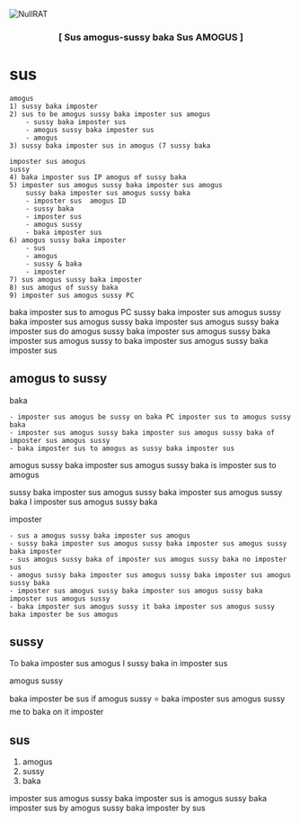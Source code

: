 ![NullRAT](https://user-images.githubusercontent.com/70959549/150108231-0c8a8b30-a3cf-4a94-8712-2277cd833731.png)

<h3 align=center><b>[ Sus amogus-sussy baka Sus AMOGUS ]</b></h3>

# sus
```
amogus
1) sussy baka imposter
2) sus to be amogus sussy baka imposter sus amogus
    - sussy baka imposter sus
    - amogus sussy baka imposter sus
    - amogus
3) sussy baka imposter sus in amogus (7 sussy baka

imposter sus amogus
sussy
4) baka imposter sus IP amogus of sussy baka
5) imposter sus amogus sussy baka imposter sus amogus
    sussy baka imposter sus amogus sussy baka
    - imposter sus  amogus ID
    - sussy baka 
    - imposter sus
    - amogus sussy 
    - baka imposter sus
6) amogus sussy baka imposter
    - sus
    - amogus
    - sussy & baka
    - imposter
7) sus amogus sussy baka imposter 
8) sus amogus of sussy baka
9) imposter sus amogus sussy PC
```
baka imposter sus to amogus PC
sussy baka imposter sus amogus
sussy baka imposter sus 
amogus sussy baka imposter sus
amogus sussy baka imposter sus do amogus sussy baka 
imposter sus amogus sussy baka imposter
sus amogus sussy to baka imposter sus amogus
sussy baka imposter
sus

## amogus to sussy
baka

```
- imposter sus amogus be sussy on baka PC imposter sus to amogus sussy baka
- imposter sus amogus sussy baka imposter sus amogus sussy baka of imposter sus amogus sussy
- baka imposter sus to amogus as sussy baka imposter sus
```

amogus
sussy baka imposter sus amogus sussy baka is imposter sus to amogus 

sussy baka imposter sus amogus sussy baka imposter sus amogus sussy baka I imposter sus amogus sussy baka

imposter

```
- sus a amogus sussy baka imposter sus amogus
- sussy baka imposter sus amogus sussy baka imposter sus amogus sussy baka imposter
- sus amogus sussy baka of imposter sus amogus sussy baka no imposter sus
- amogus sussy baka imposter sus amogus sussy baka imposter sus amogus sussy baka
- imposter sus amogus sussy baka imposter sus amogus sussy baka imposter sus amogus sussy
- baka imposter sus amogus sussy it baka imposter sus amogus sussy baka imposter be sus amogus
```

## sussy
To baka imposter sus amogus I sussy baka in imposter sus

amogus sussy

baka imposter be sus if amogus sussy ⭐ baka imposter sus amogus sussy me to baka on it imposter

## sus
1) amogus 
2) sussy
3) baka

imposter sus amogus sussy baka imposter sus is amogus sussy baka imposter sus by amogus
sussy baka imposter by sus

